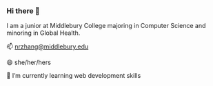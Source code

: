 ### Hi there 👋

I am a junior at Middlebury College majoring in Computer Science and minoring in Global Health.

📫 nrzhang@middlebury.edu

😄 she/her/hers

🌱 I’m currently learning web development skills 

<!--
**nrzhang/nrzhang** is a ✨ _special_ ✨ repository because its `README.md` (this file) appears on your GitHub profile.

Here are some ideas to get you started:

- 🔭 I’m currently working on ...
- 👯 I’m looking to collaborate on ...
- 🤔 I’m looking for help with ...
- 💬 Ask me about ...
- 📫 How to reach me: ...
- 😄 Pronouns: ...
- ⚡ Fun fact: ...
-->
